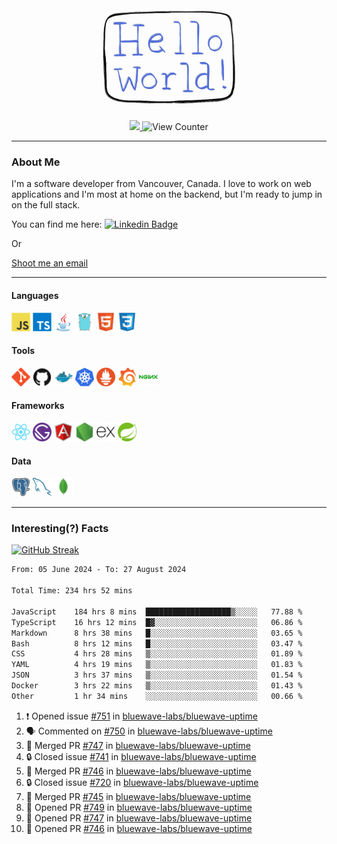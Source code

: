 <div align="center">
    <img src="./img/hello_world.webp" height="200px" width="">
    <div>
        <a href="https://www.linkedin.com/in/ajhollid">
            <img src="https://img.shields.io/badge/LinkedIn-blue"/>
        </a>
        <img src="https://komarev.com/ghpvc/?username=ajhollid&color=yellow" alt="View Counter">
    </div>
</div>

---

### About Me

I'm a software developer from Vancouver, Canada. I love to work on web applications and I'm most at home on the backend, but I'm ready to jump in on the full stack.

You can find me here: [![Linkedin Badge](https://img.shields.io/badge/-ajhollid-blue?style=flat&logo=Linkedin&logoColor=white)](https://www.linkedin.com/in/ajhollid)

Or

[Shoot me an email](mailto:ajhollid@gmail.com)

---

#### Languages

<div>
    <img src="./img/devicons/javascript-original.svg" width=30 height=30 alt="JavaScript">
    <img src="/img/devicons/typescript-original.svg" width=30 height=30 alt="TypeScript">
    <img src="./img/devicons/java-original.svg" width=30 height=30 alt="Java">
    <img src="./img/devicons/go-original.svg" width=30 height=30 alt="Golang">
    <img src="./img/devicons/html5-original.svg" width=30 height=30 alt="HTML 5">
    <img src="./img/devicons/css3-original.svg" width=30 height=30 alt="CSS 3">
</div>

#### Tools

<div>
    <img src="./img/devicons/git-original.svg" width=30 height=30 alt="Git">
    <img src="./img/devicons/github-original.svg" width=30 height=30 alt="Github">
    <img src="./img/devicons/docker-original.svg" width=30 
    height=30 alt="Docker">
    <img src="./img/devicons/kubernetes-original.svg" width=30 height=30 alt="K8">
    <img src="./img/devicons/prometheus-original.svg" width=30 height=30 alt="Prometheus">
    <img src="./img/devicons/grafana-original.svg" width=30 height=30 alt="Grafana">
    <img src="./img/devicons/nginx-original.svg" width=30 height=30 alt="Nginx">
</div>

#### Frameworks

<div>
    <img src="./img/devicons/react-original.svg" width=30 height=30 alt="React">
    <img src="./img/devicons/gatsby-original.svg" width=30 height=30 alt="Gatsby">
    <img src="./img/devicons/angularjs-original.svg" width=30 height=30 alt="AngularJS">
    <img src="./img/devicons/nodejs-original.svg" width=30 height=30 alt="NodeJS">
    <img src="./img/devicons/express-original.svg" width=30 height=30 alt="Express">
    <img src="./img/devicons/spring-original.svg" width=30 height=30 alt="Spring">
</div>

#### Data

<div>
    <img src="./img/devicons/postgresql-original.svg" width=30 height=30 alt="Postgresql">
    <img src="./img/devicons/mysql-original.svg" width=30 height=30 alt="Mysql">
    <img src="./img/devicons/mongodb-original.svg" width=30 height=30 alt="MongoDB">
</div>

---

### Interesting(?) Facts

[![GitHub Streak](http://github-readme-streak-stats.herokuapp.com?user=ajhollid)](https://git.io/streak-stats)

 <!--START_SECTION:waka-->

```txt
From: 05 June 2024 - To: 27 August 2024

Total Time: 234 hrs 52 mins

JavaScript    184 hrs 8 mins  ███████████████████▒░░░░░   77.88 %
TypeScript    16 hrs 12 mins  █▓░░░░░░░░░░░░░░░░░░░░░░░   06.86 %
Markdown      8 hrs 38 mins   █░░░░░░░░░░░░░░░░░░░░░░░░   03.65 %
Bash          8 hrs 12 mins   █░░░░░░░░░░░░░░░░░░░░░░░░   03.47 %
CSS           4 hrs 28 mins   ▒░░░░░░░░░░░░░░░░░░░░░░░░   01.89 %
YAML          4 hrs 19 mins   ▒░░░░░░░░░░░░░░░░░░░░░░░░   01.83 %
JSON          3 hrs 37 mins   ▒░░░░░░░░░░░░░░░░░░░░░░░░   01.54 %
Docker        3 hrs 22 mins   ▒░░░░░░░░░░░░░░░░░░░░░░░░   01.43 %
Other         1 hr 34 mins    ░░░░░░░░░░░░░░░░░░░░░░░░░   00.66 %
```

<!--END_SECTION:waka-->


<!--START_SECTION:activity-->
1. ❗ Opened issue [#751](https://github.com/bluewave-labs/bluewave-uptime/issues/751) in [bluewave-labs/bluewave-uptime](https://github.com/bluewave-labs/bluewave-uptime)
2. 🗣 Commented on [#750](https://github.com/bluewave-labs/bluewave-uptime/issues/750#issuecomment-2316699241) in [bluewave-labs/bluewave-uptime](https://github.com/bluewave-labs/bluewave-uptime)
3. 🎉 Merged PR [#747](https://github.com/bluewave-labs/bluewave-uptime/pull/747) in [bluewave-labs/bluewave-uptime](https://github.com/bluewave-labs/bluewave-uptime)
4. 🔒 Closed issue [#741](https://github.com/bluewave-labs/bluewave-uptime/issues/741) in [bluewave-labs/bluewave-uptime](https://github.com/bluewave-labs/bluewave-uptime)
5. 🎉 Merged PR [#746](https://github.com/bluewave-labs/bluewave-uptime/pull/746) in [bluewave-labs/bluewave-uptime](https://github.com/bluewave-labs/bluewave-uptime)
6. 🔒 Closed issue [#720](https://github.com/bluewave-labs/bluewave-uptime/issues/720) in [bluewave-labs/bluewave-uptime](https://github.com/bluewave-labs/bluewave-uptime)
7. 🎉 Merged PR [#745](https://github.com/bluewave-labs/bluewave-uptime/pull/745) in [bluewave-labs/bluewave-uptime](https://github.com/bluewave-labs/bluewave-uptime)
8. 💪 Opened PR [#749](https://github.com/bluewave-labs/bluewave-uptime/pull/749) in [bluewave-labs/bluewave-uptime](https://github.com/bluewave-labs/bluewave-uptime)
9. 💪 Opened PR [#747](https://github.com/bluewave-labs/bluewave-uptime/pull/747) in [bluewave-labs/bluewave-uptime](https://github.com/bluewave-labs/bluewave-uptime)
10. 💪 Opened PR [#746](https://github.com/bluewave-labs/bluewave-uptime/pull/746) in [bluewave-labs/bluewave-uptime](https://github.com/bluewave-labs/bluewave-uptime)
<!--END_SECTION:activity-->

